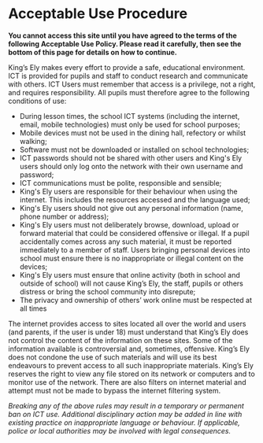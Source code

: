 # Acceptable Use Procedure 

<b>
You cannot access this site until you have agreed to the terms of the following Acceptable Use Policy. 
Please read it carefully, then see the bottom of this page for details on how to continue.
</b>

King’s Ely makes every effort to provide a safe, educational environment. 
ICT is provided for pupils and staff to conduct research and communicate with others. 
ICT Users must remember that access is a privilege, not a right, and requires responsibility. 
All pupils must therefore agree to the following conditions of use: 
- During lesson times, the school ICT systems (including the internet, email, mobile technologies) must only be used for 
school purposes; 
- Mobile devices must not be used in the dining hall, refectory or whilst walking; 
- Software must not be downloaded or installed on school technologies;
- ICT passwords should not be shared with other users and King's Ely users should only log onto the network with their 
own username and password; 
- ICT communications must be polite, responsible and sensible; 
- King's Ely users are responsible for their behaviour when using the internet. This includes the resources accessed and
the language used; 
- King's Ely users should not give out any personal information (name, phone number or address); 
- King's Ely users must not deliberately browse, download, upload or forward material that could be considered offensive
or illegal. If a pupil accidentally comes across any such material, it must be reported immediately to a member of 
staff. Users bringing personal devices into school must ensure there is no inappropriate or illegal content on the devices; 
- King's Ely users must ensure that online activity (both in school and outside of school) will not cause King’s Ely, 
the staff, pupils or others distress or bring the school community into disrepute; 
- The privacy and ownership of others’ work online must be respected at all times

The internet provides access to sites located all over the world and users (and parents, if the user is under 18) must 
understand that King’s Ely does not control the content of the information on these sites. Some of the information 
available is controversial and, sometimes, offensive. King’s Ely does not condone the use of such materials and will use
its best endeavours to prevent access to all such inappropriate materials. King’s Ely reserves the right to view any 
file stored on its network or computers and to monitor use of the network. There are also filters on internet material 
and attempt must not be made to bypass the internet filtering system.

<i>
Breaking any of the above rules may result in a 
temporary or permanent ban on ICT use. Additional disciplinary action may be added in line with existing practice on 
inappropriate language or behaviour. If applicable, police or local authorities may be involved with legal consequences.
</i>
